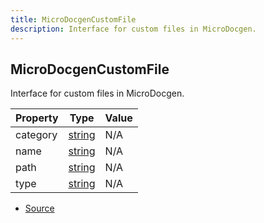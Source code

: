 ```yaml
---
title: MicroDocgenCustomFile
description: Interface for custom files in MicroDocgen.
---
```


## MicroDocgenCustomFile

Interface for custom files in MicroDocgen.

| Property | Type | Value |
| ----------- | ----------- | ----------- |
| category | [string](https://developer.mozilla.org/en-US/docs/Web/JavaScript/Reference/Global_Objects/String) | N/A |
| name | [string](https://developer.mozilla.org/en-US/docs/Web/JavaScript/Reference/Global_Objects/String) | N/A |
| path | [string](https://developer.mozilla.org/en-US/docs/Web/JavaScript/Reference/Global_Objects/String) | N/A |
| type | [string](https://developer.mozilla.org/en-US/docs/Web/JavaScript/Reference/Global_Objects/String) | N/A |


- [Source](https://github.com/neplextech/micro-docgen/blob/0a3a2574da6de7199a2316a00abcd9d9f17c69a7/src/documentation.ts#L51)